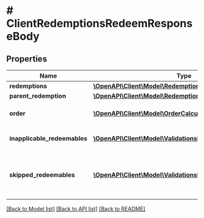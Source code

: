 # # ClientRedemptionsRedeemResponseBody

## Properties

Name | Type | Description | Notes
------------ | ------------- | ------------- | -------------
**redemptions** | [**\OpenAPI\Client\Model\Redemption[]**](Redemption.md) |  | [optional]
**parent_redemption** | [**\OpenAPI\Client\Model\Redemption**](Redemption.md) |  | [optional]
**order** | [**\OpenAPI\Client\Model\OrderCalculated**](OrderCalculated.md) | Contains the order details associated with the redemption. | [optional]
**inapplicable_redeemables** | [**\OpenAPI\Client\Model\ValidationsRedeemableInapplicable[]**](ValidationsRedeemableInapplicable.md) | Lists validation results of each inapplicable redeemable. | [optional]
**skipped_redeemables** | [**\OpenAPI\Client\Model\ValidationsRedeemableSkipped[]**](ValidationsRedeemableSkipped.md) | Lists validation results of each redeemable. If a redeemable can be applied, the API returns &#x60;\&quot;status\&quot;: \&quot;APPLICABLE\&quot;&#x60;. | [optional]

[[Back to Model list]](../../README.md#models) [[Back to API list]](../../README.md#endpoints) [[Back to README]](../../README.md)
